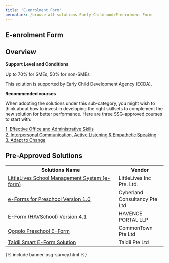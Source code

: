 ```yaml
---
title: 'E-enrolment Form'
permalink: /browse-all-solutions-Early-Childhood/E-enrolment-Form
---
```


## E-enrolment Form
## Overview

**Support Level and Conditions**

Up to 70% for SMEs, 50% for non-SMEs

This solution is supported by Early Child Development Agency (ECDA).

**Recommended courses**

When adopting the solutions under this sub-category, you might wish to think about how to invest in developing the right skillsets to complement the new solution for better performance. Here are three SSG-approved courses to start with:

<a href='https://sfec.enterprisejobskills.gov.sg/Course_Internet/CourseDetail.aspx?CoursesReferenceNumber=TGS-2020503896'  target='_blank' rel='noopener'>1. Effective Office and Administrative Skills</a><br>
<a href='https://sfec.enterprisejobskills.gov.sg/Course_Internet/CourseDetail.aspx?CoursesReferenceNumber=TGS-2020000399'  target='_blank' rel='noopener'>2. Interpersonal Communication, Active Listening & Empathetic Speaking</a><br>
<a href='https://sfec.enterprisejobskills.gov.sg/Course_Internet/CourseDetail.aspx?CoursesReferenceNumber=TGS-2020505601'  target='_blank' rel='noopener'>3. Adapt to Change</a><br>

## Pre-Approved Solutions

<table>
<tr>
<th style='width: auto;'><b>Solutions Name</b></th>
<th style='width: 30%;'><b>Vendor</b></th>
</tr>
<tr>
<td><a href='/productivity-solutions-grant/solutionrepo/solution2573' target='_blank'>LittleLives School Management System (e-form)</a><br></td>
<td>LittleLives Inc Pte. Ltd.</td>
</tr>
<tr>
<td><a href='/productivity-solutions-grant/solutionrepo/solution2698' target='_blank'>e-Forms for Preschool Version 1.0</a><br></td>
<td>Cyberland Consultancy Pte Ltd</td>
</tr>
<tr>
<td><a href='/productivity-solutions-grant/solutionrepo/solution3653' target='_blank'>E-Form (HAVSchool) Version 4.1</a><br></td>
<td>HAVENCE PORTAL LLP</td>
</tr>
<tr>
<td><a href='/productivity-solutions-grant/solutionrepo/solution3750' target='_blank'>Qoqolo Preschool E-Form</a><br></td>
<td>CommonTown Pte Ltd</td>
</tr>
<tr>
<td><a href='/productivity-solutions-grant/solutionrepo/solution3918' target='_blank'>Taidii Smart E-Form Solution</a><br></td>
<td>Taidii Pte Ltd</td>
</tr>
</table>

{% include banner-psg-survey.html %}
